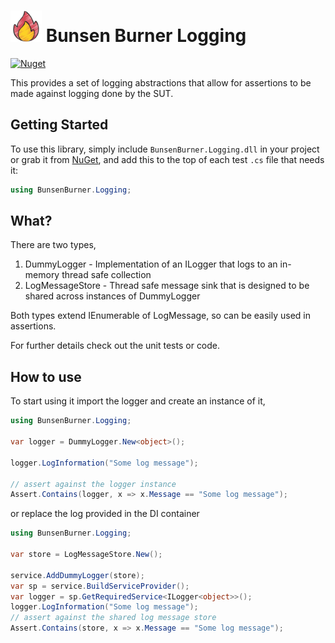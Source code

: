 ﻿# <img height="50" src="https://raw.githubusercontent.com/bmazzarol/Bunsen-Burner/main/fire-icon.png" width="50"/> Bunsen Burner Logging

[![Nuget](https://img.shields.io/nuget/v/BunsenBurner.Logging)](https://www.nuget.org/packages/BunsenBurner.Logging/)

This provides a set of logging abstractions that allow for assertions to be made
against logging done by the SUT.

## Getting Started

To use this library, simply include `BunsenBurner.Logging.dll` in your project
or grab
it from [NuGet](https://www.nuget.org/packages/BunsenBurner.Logging/), and add
this to the top of each test `.cs` file
that needs it:

```C#
using BunsenBurner.Logging;
```

## What?

There are two types,

1. DummyLogger - Implementation of an ILogger that logs to an in-memory thread
   safe collection
2. LogMessageStore - Thread safe message sink that is designed to be shared
   across instances of DummyLogger

Both types extend IEnumerable of LogMessage, so can be easily used in
assertions.

For further details check out the unit tests or code.

## How to use

To start using it import the logger and create an instance of it,

```c#
using BunsenBurner.Logging;

var logger = DummyLogger.New<object>();

logger.LogInformation("Some log message");

// assert against the logger instance
Assert.Contains(logger, x => x.Message == "Some log message");
```

or replace the log provided in the DI container

```c#
using BunsenBurner.Logging;

var store = LogMessageStore.New();

service.AddDummyLogger(store);
var sp = service.BuildServiceProvider();
var logger = sp.GetRequiredService<ILogger<object>>();
logger.LogInformation("Some log message");
// assert against the shared log message store
Assert.Contains(store, x => x.Message == "Some log message");
```
